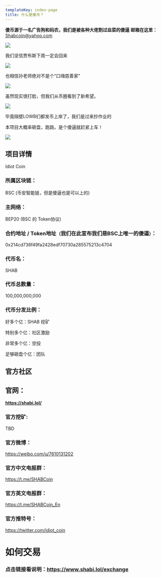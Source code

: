 ```yaml
---
templateKey: index-page
title: 什么是傻币？
---
```

**傻币源于一名广告狗和码农，我们是被各种大佬割过韭菜的傻逼**
**邮箱在这里：**[Shabcoin@yahoo.com](mailto:Shabcoin@yahoo.com)

![](/img/ab.jpg)

我们坚信贾布斯下周一定会回来

![](/img/1.jpg)

也相信孙老师绝对不是个“口嗨慈善家”

![](/img/2.jpg)

虽然现实很打脸，但我们从币圈看到了新希望。

![](/img/3.gif)

毕竟隔壁LOWB们都发币上岸了，我们是过来抄作业的

本项目大概率砸盘，跑路。是个傻逼就赶紧上车！

![](/img/4.jpg)

## 项目详情

Idiot Coin

### 所属区块链：

BSC (币安智能链，但是傻逼也是可以上的)

### 主网络：

BEP20 (BSC 的 Token协议)

### 合约地址 / Token地址`（`我们在此宣布我们是BSC上唯一的傻逼`）`：

0x214cd736f49fa2428edf70730a285575213c4704

### 代币名：

SHAB 

### 代币总数量：

100,000,000,000

### 代币分发比例：

好多个亿：SHAB 挖矿

特别多个亿：社区激励

非常多个亿：空投

足够砸盘个亿：团队

## 官方社区

## 官网：

**<https://shabi.lol/>**

### 官方挖矿:

TBD

### 官方微博：

https://weibo.com/u/7610131202

### 官方中文电报群：

https://t.me/SHABCoin

### 官方英文电报群：

https://t.me/SHABCoin_En

### 官方推特号：

https://twitter.com/idiot_coin

# 如何交易

### 点击链接看说明：<https://www.shabi.lol/exchange>